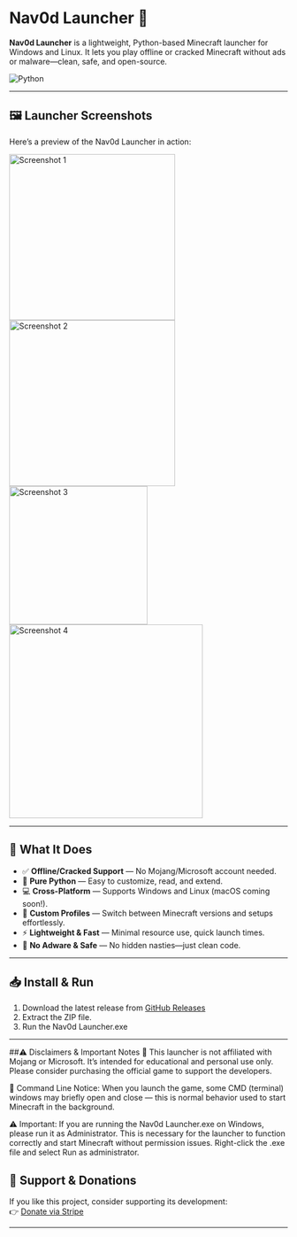 # Nav0d Launcher 🚀

**Nav0d Launcher** is a lightweight, Python-based Minecraft launcher for Windows and Linux. It lets you play offline or cracked Minecraft without ads or malware—clean, safe, and open-source.

![Python](https://img.shields.io/badge/python-3.6%2B-blue) 

---
## 🖼️ Launcher Screenshots

Here’s a preview of the Nav0d Launcher in action:

<img width="300" alt="Screenshot 1" src="https://github.com/user-attachments/assets/6f4a57a5-71a3-41e1-bf60-45ed3410f3fa" />
<img width="300" alt="Screenshot 2" src="https://github.com/user-attachments/assets/29d480e4-2fa2-45c7-815e-1f8a0962f2da" />

<img width="250" alt="Screenshot 3" src="https://github.com/user-attachments/assets/404919e8-094a-4098-986b-c5efa85cc650" />
<img width="350" alt="Screenshot 4" src="https://github.com/user-attachments/assets/80f60e3b-52dc-4fa5-a293-c543269f9bcc" />

---
## 🧩 What It Does

- ✅ **Offline/Cracked Support** — No Mojang/Microsoft account needed.  
- 🐍 **Pure Python** — Easy to customize, read, and extend.  
- 💻 **Cross-Platform** — Supports Windows and Linux (macOS coming soon!).  
- 📁 **Custom Profiles** — Switch between Minecraft versions and setups effortlessly.  
- ⚡ **Lightweight & Fast** — Minimal resource use, quick launch times.  
- 🚫 **No Adware & Safe** — No hidden nasties—just clean code.

---

## 📥 Install & Run

1. Download the latest release from [GitHub Releases](https://github.com/BBoOs12/Nav0d-Lancher/releases/tag/Nav0d_Launcher-v1.2)  
2. Extract the ZIP file.
3. Run the Nav0d Launcher.exe

---

##⚠️ Disclaimers & Important Notes
📜 This launcher is not affiliated with Mojang or Microsoft. It’s intended for educational and personal use only. Please consider purchasing the official game to support the developers.

💬 Command Line Notice: When you launch the game, some CMD (terminal) windows may briefly open and close — this is normal behavior used to start Minecraft in the background.

⚠️ Important: If you are running the Nav0d Launcher.exe on Windows, please run it as Administrator. This is necessary for the launcher to function correctly and start Minecraft without permission issues.
Right-click the .exe file and select Run as administrator.


## 💖 Support & Donations

If you like this project, consider supporting its development:  
👉 [Donate via Stripe](https://buy.stripe.com/test_00wdRbekg1gr1QDd7r7EQ00)

---
